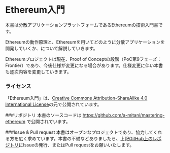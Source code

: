 Ethereum入門
=============

本書は分散アプリケーションプラットフォームであるEthereumの技術入門書です。

Ethereumの動作原理と、Ethereumを用いてどのように分散アプリケーションを開発していくか、について解説していきます。

Ethereumプロジェクトは現在、Proof of Conceptの段階（PoC第9フェーズ：Frontier）であり、今後仕様が変更になる場合があります。仕様変更に伴い本書も逐次内容を変更していきます。

### ライセンス
「Ethereum入門」は、[Creative Commons Attribution-ShareAlike 4.0 International License](https://creativecommons.org/licenses/by-sa/4.0/)の元で公開されています。

###リポジトリ
本書のソースコードは
https://github.com/a-mitani/mastering-ethereum で公開されています。

###Issue & Pull request
本書はオープンなプロジェクトであり、協力してくれる方を広く求めています。本書の不備などありましたら、上記[GitHub上のレポジトリ](https://github.com/a-mitani/mastering-ethereum)にIssueの発行、またはPull requestをお願いいたします。
